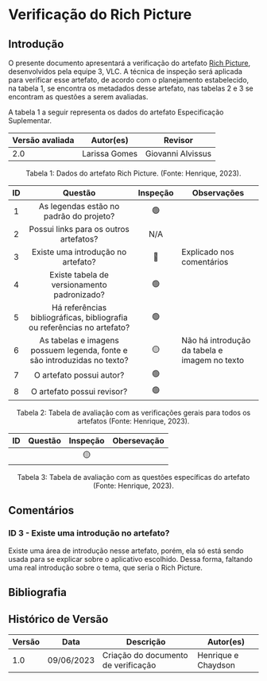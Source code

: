 # Verificação do Rich Picture

## Introdução

O presente documento apresentará a verificação do artefato [Rich Picture](https://requisitos-de-software.github.io/2023.1-VLC/#/planejamento/richpicture), desenvolvidos pela equipe 3, VLC. A técnica de inspeção será aplicada para verificar esse artefato, de acordo com o planejamento estabelecido, na tabela 1, se encontra os metadados desse artefato, nas tabelas 2 e 3 se encontram as questões a serem avaliadas.

A tabela 1 a seguir representa os dados do artefato Especificação Suplementar.

| Versão avaliada | Autor(es)     | Revisor           |
| ---------------- | ------------- | ----------------- |
| 2.0              | Larissa Gomes | Giovanni Alvissus |

<div style="text-align: center">
<p> Tabela 1: Dados do artefato Rich Picture. (Fonte: Henrique, 2023). </p>
</div>

| ID |                                   Questão                                   | Inspeção | Observações                                     |
| :-: | :---------------------------------------------------------------------------: | :--------: | ------------------------------------------------- |
| 1 |                   As legendas estão no padrão do projeto?                   |     🟢     |                                                   |
| 2 |                    Possui links para os outros artefatos?                    |    N/A    |                                                   |
| 3 |                     Existe uma introdução no artefato?                     |     🔴     | Explicado nos comentários                        |
| 4 |                  Existe tabela de versionamento padronizado?                  |     🟢     |                                                   |
| 5 | Há referências bibliográficas, bibliografia ou referências no artefato? |     🟢     |                                                   |
| 6 |   As tabelas e imagens possuem legenda, fonte e são introduzidas no texto?   |     🟡     | Não há introdução da tabela e imagem no texto |
| 7 |                           O artefato possui autor?                           |     🟢     |                                                   |
| 8 |                          O artefato possui revisor?                          |     🟢     |                                                   |

<div style="text-align: center">
<p> Tabela 2: Tabela de avaliação com as verificações gerais para todos os artefatos (Fonte: Henrique, 2023). </p>
</div>

| ID | Questão | Inspeção | Obersevação |
| :-: | :------: | :--------: | ------------- |
|    |          |     🟡     |               |

<div style="text-align: center">
<p> Tabela 3: Tabela de avaliação com as questões específicas do artefato (Fonte: Henrique, 2023). </p>
</div>

## Comentários

### ID 3 - Existe uma introdução no artefato?

Existe uma área de introdução nesse artefato, porém, ela só está sendo usada para se explicar sobre o aplicativo escolhido. Dessa forma, faltando uma real introdução sobre o tema, que seria o Rich Picture.
## Bibliografia

## Histórico de Versão

| Versão | Data       | Descrição                             | Autor(es)           |
| ------- | ---------- | --------------------------------------- | ------------------- |
| 1.0     | 09/06/2023 | Criação do documento de verificação | Henrique e Chaydson |
